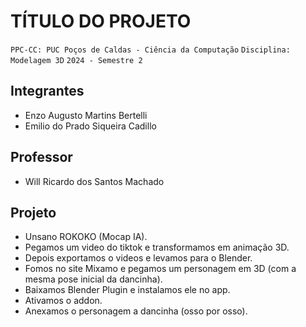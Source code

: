# TÍTULO DO PROJETO

`PPC-CC: PUC Poços de Caldas - Ciência da Computação`
`Disciplina: Modelagem 3D`
`2024 - Semestre 2`

## Integrantes

- Enzo Augusto Martins Bertelli
- Emilio do Prado Siqueira Cadillo

## Professor

- Will Ricardo dos Santos Machado

## Projeto

- Unsano ROKOKO (Mocap IA).
- Pegamos um video do tiktok e transformamos em animação 3D.
- Depois exportamos o videos e levamos para o Blender.
- Fomos no site Mixamo e pegamos um personagem em 3D (com a mesma pose inicial da dancinha).
- Baixamos Blender Plugin e instalamos ele no app.
- Ativamos o addon.
- Anexamos o personagem a dancinha (osso por osso).
